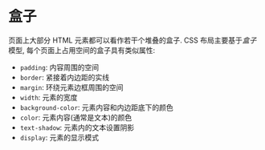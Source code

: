 # 盒子

页面上大部分 HTML 元素都可以看作若干个堆叠的盒子.
CSS 布局主要基于*盒子*模型, 每个页面上占用空间的盒子具有类似属性:

- `padding`: 内容周围的空间
- `border`: 紧接着内边距的实线
- `margin`: 环绕元素边框周围的空间
- `width`: 元素的宽度
- `background-color`: 元素内容和内边距底下的颜色
- `color`: 元素内容(通常是文本)的颜色
- `text-shadow`: 元素内的文本设置阴影
- `display`: 元素的显示模式
